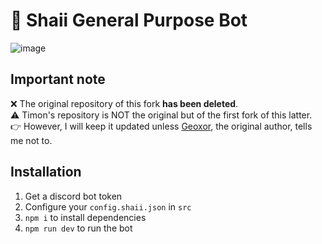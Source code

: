 # 🌸 Shaii General Purpose Bot

![image](https://cdn.discordapp.com/attachments/550913067517607946/914330045663825951/unknown.png)

## Important note

❌ The original repository of this fork **has been deleted**.  
⚠️ Timon's repository is NOT the original but of the first fork of this latter.  
👉 However, I will keep it updated unless [Geoxor](https://github.com/Geoxor), the original author, tells me not to.


## Installation

1. Get a discord bot token
2. Configure your `config.shaii.json` in `src`
3. `npm i` to install dependencies
4. `npm run dev` to run the bot
